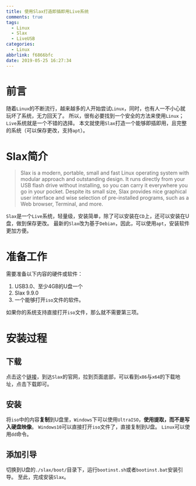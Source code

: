 ```yaml
---
title: 使用Slax打造即插即用Live系统
comments: true
tags:
  - Linux
  - Slax
  - LiveUSB
categories:
  - Linux
abbrlink: f6866bfc
date: 2019-05-25 16:27:34
---
```


# 前言
随着`Linux`的不断流行，越来越多的人开始尝试`Linux`，同时，也有人一不小心就玩坏了系统，无力回天了。
所以，很有必要找到一个安全的方法来使用`Linux`；`Live`系统就是一个不错的选择。
本文就使用`Slax`打造一个能够即插即用，且完整的系统（可以保存更改，支持`apt`）。

<!-- more -->

# Slax简介
> Slax is a modern, portable, small and fast Linux operating system with modular approach and outstanding design. It runs directly from your USB flash drive without installing, so you can carry it everywhere you go in your pocket. Despite its small size, Slax provides nice graphical user interface and wise selection of pre-installed programs, such as a Web browser, Terminal, and more. 

`Slax`是一个`Live`系统，轻量级，安装简单，除了可以安装在`CD`上，还可以安装在U盘，做到保存更改。
最新的`Slax`改为基于`Debian`，因此，可以使用`apt`，安装软件更加方便。

# 准备工作
需要准备以下内容的硬件或软件：
1. USB3.0、至少4GB的U盘一个
2. Slax 9.9.0
3. 一个能够打开`iso`文件的软件。

如果你的系统支持直接打开`iso`文件，那么就不需要第三项。

# 安装过程

## 下载
点击这个[链接](https://www.slax.org/)，到达`Slax`的官网，拉到页面底部，可以看到`x86`与`x64`的下载地址，点击下载即可。

## 安装
将`iso`中的内容**复制**到U盘里，`Windows`下可以使用`UltraISO`，**使用提取，而不是写入硬盘映像**。
`Windows10`可以直接打开`iso`文件了，直接复制到U盘。
`Linux`可以使用`dd`命令。

## 添加引导
切换到U盘的`./slax/boot/`目录下，运行`bootinst.sh`或者`bootinst.bat`安装引导。
至此，完成安装`Slax`。
